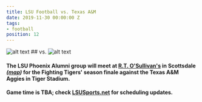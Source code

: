 ```yaml
---
title: LSU Football vs. Texas A&M
date: 2019-11-30 00:00:00 Z
tags:
- football
position: 12
---
```


![alt text](https://lsu-phoenix-alumni.github.io/assets/img/LSUTigers.png "LSU Fighting Tigers") ## vs. ![alt text](https://lsu-phoenix-alumni.github.io/assets/img/TexasAggies.png "Texas A&M Aggies")

#### The LSU Phoenix Alumni group will meet at **[R.T. O'Sullivan's](https://scottsdale.rtosullivans.com/ "RTO Scottsdale website") in Scottsdale**  *([map](https://goo.gl/maps/3MjPdBhDfGWxt53HA "Google map: RTO Scottsdale"))* for the Fighting Tigers' season finale against the Texas A&M Aggies in Tiger Stadium. 

#### Game time is TBA; check [LSUSports.net](http://www.lsusports.net/SportSelect.dbml?SPID=2164&SPSID=27811&DB_OEM_ID=5200&_ga=2.61742444.1994479276.1565745145-1475237789.1565745143 "THE OFFICIAL SITE OF LSU ATHLETICS") for scheduling updates.